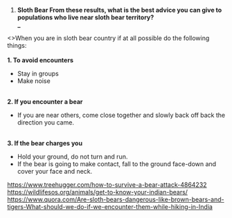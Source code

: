 1. **Sloth Bear  From these results, what is the best advice you can give to populations who live near sloth bear territory?  
_**

<>When you are in sloth bear country if at all possible do the following things:  
   
**1. To avoid encounters**

- Stay in groups
- Make noise

   
**2. If you encounter a bear**

- If you are near others, come close together and slowly back off back the direction you came.

   
**3. If the bear charges you**

- Hold your ground, do not turn and run.
- If the bear is going to make contact, fall to the ground face-down and cover your face and neck.


https://www.treehugger.com/how-to-survive-a-bear-attack-4864232
https://wildlifesos.org/animals/get-to-know-your-indian-bears/
https://www.quora.com/Are-sloth-bears-dangerous-like-brown-bears-and-tigers-What-should-we-do-if-we-encounter-them-while-hiking-in-India